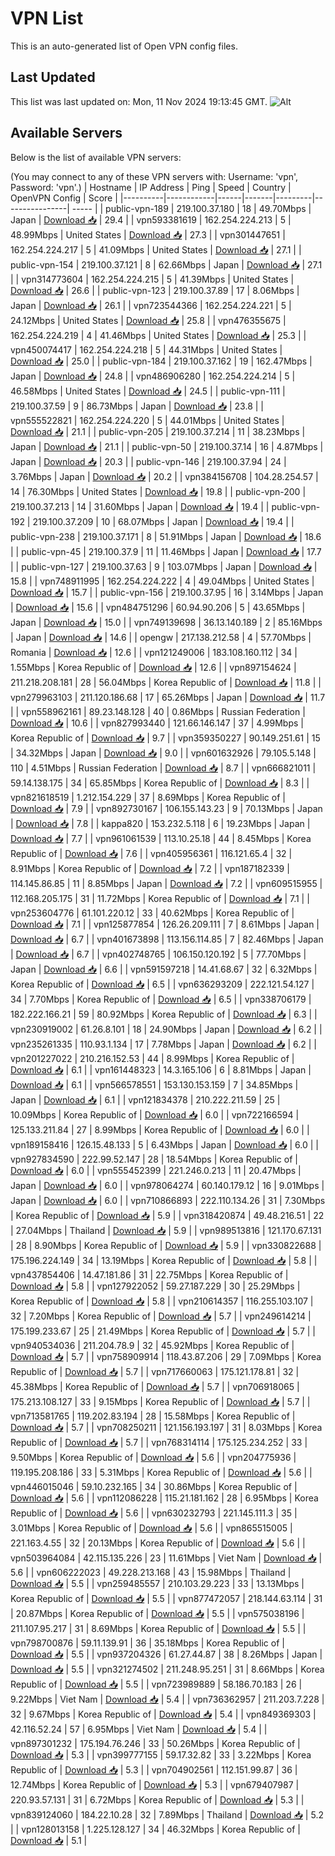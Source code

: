 # VPN List

This is an auto-generated list of Open VPN config files.

## Last Updated

This list was last updated on: Mon, 11 Nov 2024 19:13:45 GMT.
![Alt](https://repobeats.axiom.co/api/embed/186b98318ef1479477931607c1ad7d823f12451f.svg "Repobeats analytics image")

## Available Servers

Below is the list of available VPN servers:

(You may connect to any of these VPN servers with: Username: 'vpn', Password: 'vpn'.)
| Hostname | IP Address | Ping | Speed | Country | OpenVPN Config | Score |
|----------|------------|------|-------|---------|----------------| ----- |
| public-vpn-189 | 219.100.37.180 | 18 | 49.70Mbps | Japan | [Download 📥](./configs/server_0_JP.ovpn) | 29.4 |
| vpn593381619 | 162.254.224.213 | 5 | 48.99Mbps | United States | [Download 📥](./configs/server_1_US.ovpn) | 27.3 |
| vpn301447651 | 162.254.224.217 | 5 | 41.09Mbps | United States | [Download 📥](./configs/server_2_US.ovpn) | 27.1 |
| public-vpn-154 | 219.100.37.121 | 8 | 62.66Mbps | Japan | [Download 📥](./configs/server_3_JP.ovpn) | 27.1 |
| vpn314773604 | 162.254.224.215 | 5 | 41.39Mbps | United States | [Download 📥](./configs/server_4_US.ovpn) | 26.6 |
| public-vpn-123 | 219.100.37.89 | 17 | 8.06Mbps | Japan | [Download 📥](./configs/server_5_JP.ovpn) | 26.1 |
| vpn723544366 | 162.254.224.221 | 5 | 24.12Mbps | United States | [Download 📥](./configs/server_6_US.ovpn) | 25.8 |
| vpn476355675 | 162.254.224.219 | 4 | 41.46Mbps | United States | [Download 📥](./configs/server_7_US.ovpn) | 25.3 |
| vpn450074417 | 162.254.224.218 | 5 | 44.31Mbps | United States | [Download 📥](./configs/server_8_US.ovpn) | 25.0 |
| public-vpn-184 | 219.100.37.162 | 19 | 162.47Mbps | Japan | [Download 📥](./configs/server_9_JP.ovpn) | 24.8 |
| vpn486906280 | 162.254.224.214 | 5 | 46.58Mbps | United States | [Download 📥](./configs/server_10_US.ovpn) | 24.5 |
| public-vpn-111 | 219.100.37.59 | 9 | 86.73Mbps | Japan | [Download 📥](./configs/server_11_JP.ovpn) | 23.8 |
| vpn555522821 | 162.254.224.220 | 5 | 44.01Mbps | United States | [Download 📥](./configs/server_12_US.ovpn) | 21.1 |
| public-vpn-205 | 219.100.37.214 | 11 | 38.23Mbps | Japan | [Download 📥](./configs/server_13_JP.ovpn) | 21.1 |
| public-vpn-50 | 219.100.37.14 | 16 | 4.87Mbps | Japan | [Download 📥](./configs/server_14_JP.ovpn) | 20.3 |
| public-vpn-146 | 219.100.37.94 | 24 | 3.76Mbps | Japan | [Download 📥](./configs/server_15_JP.ovpn) | 20.2 |
| vpn384156708 | 104.28.254.57 | 14 | 76.30Mbps | United States | [Download 📥](./configs/server_16_US.ovpn) | 19.8 |
| public-vpn-200 | 219.100.37.213 | 14 | 31.60Mbps | Japan | [Download 📥](./configs/server_17_JP.ovpn) | 19.4 |
| public-vpn-192 | 219.100.37.209 | 10 | 68.07Mbps | Japan | [Download 📥](./configs/server_18_JP.ovpn) | 19.4 |
| public-vpn-238 | 219.100.37.171 | 8 | 51.91Mbps | Japan | [Download 📥](./configs/server_19_JP.ovpn) | 18.6 |
| public-vpn-45 | 219.100.37.9 | 11 | 11.46Mbps | Japan | [Download 📥](./configs/server_20_JP.ovpn) | 17.7 |
| public-vpn-127 | 219.100.37.63 | 9 | 103.07Mbps | Japan | [Download 📥](./configs/server_21_JP.ovpn) | 15.8 |
| vpn748911995 | 162.254.224.222 | 4 | 49.04Mbps | United States | [Download 📥](./configs/server_22_US.ovpn) | 15.7 |
| public-vpn-156 | 219.100.37.95 | 16 | 3.14Mbps | Japan | [Download 📥](./configs/server_23_JP.ovpn) | 15.6 |
| vpn484751296 | 60.94.90.206 | 5 | 43.65Mbps | Japan | [Download 📥](./configs/server_24_JP.ovpn) | 15.0 |
| vpn749139698 | 36.13.140.189 | 2 | 85.16Mbps | Japan | [Download 📥](./configs/server_25_JP.ovpn) | 14.6 |
| opengw | 217.138.212.58 | 4 | 57.70Mbps | Romania | [Download 📥](./configs/server_26_RO.ovpn) | 12.6 |
| vpn121249006 | 183.108.160.112 | 34 | 1.55Mbps | Korea Republic of | [Download 📥](./configs/server_27_KR.ovpn) | 12.6 |
| vpn897154624 | 211.218.208.181 | 28 | 56.04Mbps | Korea Republic of | [Download 📥](./configs/server_28_KR.ovpn) | 11.8 |
| vpn279963103 | 211.120.186.68 | 17 | 65.26Mbps | Japan | [Download 📥](./configs/server_29_JP.ovpn) | 11.7 |
| vpn558962161 | 89.23.148.128 | 40 | 0.86Mbps | Russian Federation | [Download 📥](./configs/server_30_RU.ovpn) | 10.6 |
| vpn827993440 | 121.66.146.147 | 37 | 4.99Mbps | Korea Republic of | [Download 📥](./configs/server_31_KR.ovpn) | 9.7 |
| vpn359350227 | 90.149.251.61 | 15 | 34.32Mbps | Japan | [Download 📥](./configs/server_32_JP.ovpn) | 9.0 |
| vpn601632926 | 79.105.5.148 | 110 | 4.51Mbps | Russian Federation | [Download 📥](./configs/server_33_RU.ovpn) | 8.7 |
| vpn666821011 | 59.14.138.175 | 34 | 65.85Mbps | Korea Republic of | [Download 📥](./configs/server_34_KR.ovpn) | 8.3 |
| vpn821618519 | 1.212.154.229 | 37 | 8.69Mbps | Korea Republic of | [Download 📥](./configs/server_35_KR.ovpn) | 7.9 |
| vpn892730167 | 106.155.143.23 | 9 | 70.13Mbps | Japan | [Download 📥](./configs/server_36_JP.ovpn) | 7.8 |
| kappa820 | 153.232.5.118 | 6 | 19.23Mbps | Japan | [Download 📥](./configs/server_37_JP.ovpn) | 7.7 |
| vpn961061539 | 113.10.25.18 | 44 | 8.45Mbps | Korea Republic of | [Download 📥](./configs/server_38_KR.ovpn) | 7.6 |
| vpn405956361 | 116.121.65.4 | 32 | 8.91Mbps | Korea Republic of | [Download 📥](./configs/server_39_KR.ovpn) | 7.2 |
| vpn187182339 | 114.145.86.85 | 11 | 8.85Mbps | Japan | [Download 📥](./configs/server_40_JP.ovpn) | 7.2 |
| vpn609515955 | 112.168.205.175 | 31 | 11.72Mbps | Korea Republic of | [Download 📥](./configs/server_41_KR.ovpn) | 7.1 |
| vpn253604776 | 61.101.220.12 | 33 | 40.62Mbps | Korea Republic of | [Download 📥](./configs/server_42_KR.ovpn) | 7.1 |
| vpn125877854 | 126.26.209.111 | 7 | 8.61Mbps | Japan | [Download 📥](./configs/server_43_JP.ovpn) | 6.7 |
| vpn401673898 | 113.156.114.85 | 7 | 82.46Mbps | Japan | [Download 📥](./configs/server_44_JP.ovpn) | 6.7 |
| vpn402748765 | 106.150.120.192 | 5 | 77.70Mbps | Japan | [Download 📥](./configs/server_45_JP.ovpn) | 6.6 |
| vpn591597218 | 14.41.68.67 | 32 | 6.32Mbps | Korea Republic of | [Download 📥](./configs/server_46_KR.ovpn) | 6.5 |
| vpn636293209 | 222.121.54.127 | 34 | 7.70Mbps | Korea Republic of | [Download 📥](./configs/server_47_KR.ovpn) | 6.5 |
| vpn338706179 | 182.222.166.21 | 59 | 80.92Mbps | Korea Republic of | [Download 📥](./configs/server_48_KR.ovpn) | 6.3 |
| vpn230919002 | 61.26.8.101 | 18 | 24.90Mbps | Japan | [Download 📥](./configs/server_49_JP.ovpn) | 6.2 |
| vpn235261335 | 110.93.1.134 | 17 | 7.78Mbps | Japan | [Download 📥](./configs/server_50_JP.ovpn) | 6.2 |
| vpn201227022 | 210.216.152.53 | 44 | 8.99Mbps | Korea Republic of | [Download 📥](./configs/server_51_KR.ovpn) | 6.1 |
| vpn161448323 | 14.3.165.106 | 6 | 8.81Mbps | Japan | [Download 📥](./configs/server_52_JP.ovpn) | 6.1 |
| vpn566578551 | 153.130.153.159 | 7 | 34.85Mbps | Japan | [Download 📥](./configs/server_53_JP.ovpn) | 6.1 |
| vpn121834378 | 210.222.211.59 | 25 | 10.09Mbps | Korea Republic of | [Download 📥](./configs/server_54_KR.ovpn) | 6.0 |
| vpn722166594 | 125.133.211.84 | 27 | 8.99Mbps | Korea Republic of | [Download 📥](./configs/server_55_KR.ovpn) | 6.0 |
| vpn189158416 | 126.15.48.133 | 5 | 6.43Mbps | Japan | [Download 📥](./configs/server_56_JP.ovpn) | 6.0 |
| vpn927834590 | 222.99.52.147 | 28 | 18.54Mbps | Korea Republic of | [Download 📥](./configs/server_57_KR.ovpn) | 6.0 |
| vpn555452399 | 221.246.0.213 | 11 | 20.47Mbps | Japan | [Download 📥](./configs/server_58_JP.ovpn) | 6.0 |
| vpn978064274 | 60.140.179.12 | 16 | 9.01Mbps | Japan | [Download 📥](./configs/server_59_JP.ovpn) | 6.0 |
| vpn710866893 | 222.110.134.26 | 31 | 7.30Mbps | Korea Republic of | [Download 📥](./configs/server_60_KR.ovpn) | 5.9 |
| vpn318420874 | 49.48.216.51 | 22 | 27.04Mbps | Thailand | [Download 📥](./configs/server_61_TH.ovpn) | 5.9 |
| vpn989513816 | 121.170.67.131 | 28 | 8.90Mbps | Korea Republic of | [Download 📥](./configs/server_62_KR.ovpn) | 5.9 |
| vpn330822688 | 175.196.224.149 | 34 | 13.19Mbps | Korea Republic of | [Download 📥](./configs/server_63_KR.ovpn) | 5.8 |
| vpn437854406 | 14.47.181.86 | 31 | 22.75Mbps | Korea Republic of | [Download 📥](./configs/server_64_KR.ovpn) | 5.8 |
| vpn127922052 | 59.27.187.229 | 30 | 25.29Mbps | Korea Republic of | [Download 📥](./configs/server_65_KR.ovpn) | 5.8 |
| vpn210614357 | 116.255.103.107 | 32 | 7.20Mbps | Korea Republic of | [Download 📥](./configs/server_66_KR.ovpn) | 5.7 |
| vpn249614214 | 175.199.233.67 | 25 | 21.49Mbps | Korea Republic of | [Download 📥](./configs/server_67_KR.ovpn) | 5.7 |
| vpn940534036 | 211.204.78.9 | 32 | 45.92Mbps | Korea Republic of | [Download 📥](./configs/server_68_KR.ovpn) | 5.7 |
| vpn758909914 | 118.43.87.206 | 29 | 7.09Mbps | Korea Republic of | [Download 📥](./configs/server_69_KR.ovpn) | 5.7 |
| vpn717660063 | 175.121.178.81 | 32 | 45.38Mbps | Korea Republic of | [Download 📥](./configs/server_70_KR.ovpn) | 5.7 |
| vpn706918065 | 175.213.108.127 | 33 | 9.15Mbps | Korea Republic of | [Download 📥](./configs/server_71_KR.ovpn) | 5.7 |
| vpn713581765 | 119.202.83.194 | 28 | 15.58Mbps | Korea Republic of | [Download 📥](./configs/server_72_KR.ovpn) | 5.7 |
| vpn708250211 | 121.156.193.197 | 31 | 8.03Mbps | Korea Republic of | [Download 📥](./configs/server_73_KR.ovpn) | 5.7 |
| vpn768314114 | 175.125.234.252 | 33 | 9.50Mbps | Korea Republic of | [Download 📥](./configs/server_74_KR.ovpn) | 5.6 |
| vpn204775936 | 119.195.208.186 | 33 | 5.31Mbps | Korea Republic of | [Download 📥](./configs/server_75_KR.ovpn) | 5.6 |
| vpn446015046 | 59.10.232.165 | 34 | 30.86Mbps | Korea Republic of | [Download 📥](./configs/server_76_KR.ovpn) | 5.6 |
| vpn112086228 | 115.21.181.162 | 28 | 6.95Mbps | Korea Republic of | [Download 📥](./configs/server_77_KR.ovpn) | 5.6 |
| vpn630232793 | 221.145.111.3 | 35 | 3.01Mbps | Korea Republic of | [Download 📥](./configs/server_78_KR.ovpn) | 5.6 |
| vpn865515005 | 221.163.4.55 | 32 | 20.13Mbps | Korea Republic of | [Download 📥](./configs/server_79_KR.ovpn) | 5.6 |
| vpn503964084 | 42.115.135.226 | 23 | 11.61Mbps | Viet Nam | [Download 📥](./configs/server_80_VN.ovpn) | 5.6 |
| vpn606222023 | 49.228.213.168 | 43 | 15.98Mbps | Thailand | [Download 📥](./configs/server_81_TH.ovpn) | 5.5 |
| vpn259485557 | 210.103.29.223 | 33 | 13.13Mbps | Korea Republic of | [Download 📥](./configs/server_82_KR.ovpn) | 5.5 |
| vpn877472057 | 218.144.63.114 | 31 | 20.87Mbps | Korea Republic of | [Download 📥](./configs/server_83_KR.ovpn) | 5.5 |
| vpn575038196 | 211.107.95.217 | 31 | 8.69Mbps | Korea Republic of | [Download 📥](./configs/server_84_KR.ovpn) | 5.5 |
| vpn798700876 | 59.11.139.91 | 36 | 35.18Mbps | Korea Republic of | [Download 📥](./configs/server_85_KR.ovpn) | 5.5 |
| vpn937204326 | 61.27.44.87 | 38 | 8.26Mbps | Japan | [Download 📥](./configs/server_86_JP.ovpn) | 5.5 |
| vpn321274502 | 211.248.95.251 | 31 | 8.66Mbps | Korea Republic of | [Download 📥](./configs/server_87_KR.ovpn) | 5.5 |
| vpn723989889 | 58.186.70.183 | 26 | 9.22Mbps | Viet Nam | [Download 📥](./configs/server_88_VN.ovpn) | 5.4 |
| vpn736362957 | 211.203.7.228 | 32 | 9.67Mbps | Korea Republic of | [Download 📥](./configs/server_89_KR.ovpn) | 5.4 |
| vpn849369303 | 42.116.52.24 | 57 | 6.95Mbps | Viet Nam | [Download 📥](./configs/server_90_VN.ovpn) | 5.4 |
| vpn897301232 | 175.194.76.246 | 33 | 50.26Mbps | Korea Republic of | [Download 📥](./configs/server_91_KR.ovpn) | 5.3 |
| vpn399777155 | 59.17.32.82 | 33 | 3.22Mbps | Korea Republic of | [Download 📥](./configs/server_92_KR.ovpn) | 5.3 |
| vpn704902561 | 112.151.99.87 | 36 | 12.74Mbps | Korea Republic of | [Download 📥](./configs/server_93_KR.ovpn) | 5.3 |
| vpn679407987 | 220.93.57.131 | 31 | 6.72Mbps | Korea Republic of | [Download 📥](./configs/server_94_KR.ovpn) | 5.3 |
| vpn839124060 | 184.22.10.28 | 32 | 7.89Mbps | Thailand | [Download 📥](./configs/server_95_TH.ovpn) | 5.2 |
| vpn128013158 | 1.225.128.127 | 34 | 46.32Mbps | Korea Republic of | [Download 📥](./configs/server_96_KR.ovpn) | 5.1 |
